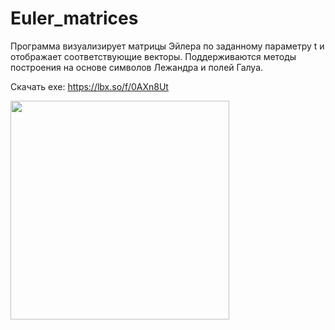 # Euler_matrices
Программа визуализирует матрицы Эйлера по заданному параметру t и отображает соответствующие векторы. Поддерживаются методы построения на основе символов Лежандра и полей Галуа.

Скачать exe: https://lbx.so/f/0AXn8Ut

<img src="https://github.com/user-attachments/assets/12b60f05-ba34-4035-9711-e23f3569a6db" width="350" />

